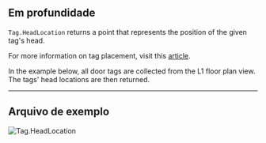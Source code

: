 ## Em profundidade
`Tag.HeadLocation` returns a point that represents the position of the given tag's head.

For more information on tag placement, visit this [article](https://help.autodesk.com/view/RVT/2025/ENU/?guid=GUID-555BB05A-3AFB-470D-BA3A-3A6C18ADD2A0).

In the example below, all door tags are collected from the L1 floor plan view. The tags' head locations are then returned.
___
## Arquivo de exemplo

![Tag.HeadLocation](./Revit.Elements.Tag.HeadLocation_img.jpg)
